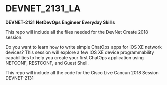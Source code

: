 # DEVNET_2131_LA

**DEVNET-2131**
**NetDevOps Engineer Everyday Skills**

This repo will include all the files needed for the DevNet Create 2018 session.

Do you want to learn how to write simple ChatOps apps for IOS XE network devices?
This session will explore a few IOS XE device programmability capabilities to help
you create your first ChatOps application using NETCONF, RESTCONF, and Guest Shell.


This repo will include all the code for the Cisco Live Cancun 2018 Session DEVNET-2131

